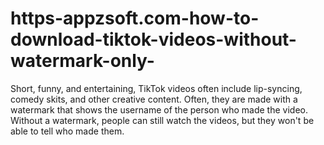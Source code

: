 # https-appzsoft.com-how-to-download-tiktok-videos-without-watermark-only-
Short, funny, and entertaining, TikTok videos often include lip-syncing, comedy skits, and other creative content. Often, they are made with a watermark that shows the username of the person who made the video. Without a watermark, people can still watch the videos, but they won't be able to tell who made them.
